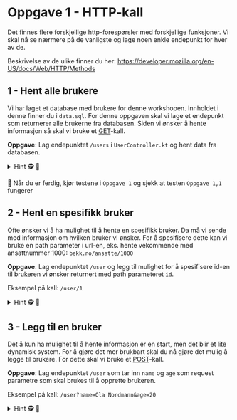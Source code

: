 # Oppgave 1 - HTTP-kall

Det finnes flere forskjellige http-forespørsler med forskjellige funksjoner.
Vi skal nå se nærmere på de vanligste og lage noen enkle endepunkt for hver av de.

Beskrivelse av de ulike finner du her: https://developer.mozilla.org/en-US/docs/Web/HTTP/Methods

## 1 - Hent alle brukere

Vi har laget et database med brukere for denne workshopen. Innholdet i denne finner du i `data.sql`.
For denne oppgaven skal vi lage et endepunkt som returnerer alle brukerne fra databasen. Siden vi ønsker å hente informasjon så skal vi bruke et [GET](https://developer.mozilla.org/en-US/docs/Web/HTTP/Methods/GET)-kall.

**Oppgave**: Lag endepunktet `/users` i `UserController.kt` og hent data fra databasen.


<details>
<summary>Hint 🕵️ 📜</summary>

Gå til http://localhost:8080/users og sjekk hva du får tilbake.
I stedet for å lime det inn i nettleseren kan man bruke Postman som er litt diggere.  [Les mer om Postman her](#postman).

</details>

🧪 Når du er ferdig, kjør testene i `Oppgave 1` og sjekk at testen `Oppgave 1,1` fungerer

## 2 - Hent en spesifikk bruker

Ofte ønsker vi å ha mulighet til å hente en spesifikk bruker. Da må vi sende med informasjon om hvilken bruker vi ønsker.
For å spesifisere dette kan vi bruke en path parameter i url-en, eks. hente vekommende med ansattnummer 1000: `bekk.no/ansatte/1000`

**Oppgave**: Lag endepunktet `/user` og legg til mulighet for å spesifisere id-en til brukeren vi ønsker returnert med path parameteret `id`.

Eksempel på kall: `/user/1`

<details>
<summary>Hint 🕵️ 📜</summary>

Hvordan å håndtere path parametre: https://www.baeldung.com/spring-pathvariable
</details>

## 3 - Legg til en bruker

Det å kun ha mulighet til å hente informasjon er en start, men det blir et lite dynamisk system.
For å gjøre det mer brukbart skal du nå gjøre det mulig å legge til brukere.
For dette skal vi bruke et [POST](https://developer.mozilla.org/en-US/docs/Web/HTTP/Methods/POST)-kall.

**Oppgave**: Lag endepunktet `/user` som tar inn `name` og `age` som request parametre som skal brukes til å opprette brukeren.

Eksempel på kall: `/user?name=Ola Nordmann&age=20`

<details>
<summary>Hint 🕵️ 📜</summary>

Hvordan å håndtere request params: https://www.baeldung.com/spring-request-param
</details>
